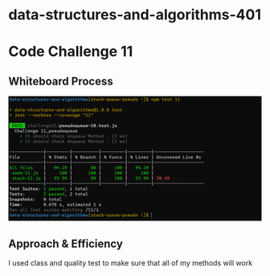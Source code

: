 # data-structures-and-algorithms-401
# Code Challenge 11

## Whiteboard Process
<!-- Embedded whiteboard image -->
![image](assets/Capture123.PNG)

## Approach & Efficiency
<!-- What approach did you take? Why? What is the Big O space/time for this approach? -->
I used class and quality test to make sure that all of my methods will work
